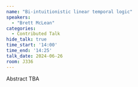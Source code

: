 ```yaml
---
name: "Bi-intuitionistic linear temporal logic"
speakers:
  - "Brett McLean"
categories:
  - Contributed Talk
hide_talk: true
time_start: '14:00'
time_end: '14:25'
talk_date: 2024-06-26
room: J336
---
```


Abstract TBA
